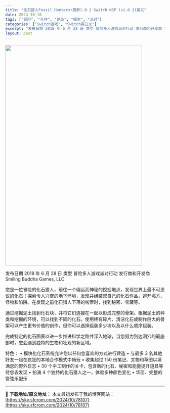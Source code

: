 ```yaml
---
title: "化石猎人Fossil Hunters+更新1.0.1 Switch NSP (v1.0.1)英文"
date: 2024-10-10
tags: ["冒险", "合作", "建造", "探索", "派对"]
categories: ["Switch游戏", "Switch英日文"]
excerpt: "发布日期 2018 年 6 月 28 日 类型 冒险多人游戏派对行动 发行商和开发商 Smiling Buddha Games, LLC 您是一位冒险的化石猎人，前往一个偏远而神秘的挖掘地点，发现世界上最不可思议的化石！探索令人兴奋的地下环境，发现并组装您自己的化石作品，避开塌方、怪物和陷阱。在发现&hellip;"
layout: post
---
```


<img class="aligncenter size-full wp-image-78108" src="https://sky.sfcrom.com/wp-content/uploads/2024/10/2024101001180293.webp" alt="" width="432" height="698" />

发布日期 2018 年 6 月 28 日
类型 冒险多人游戏派对行动
发行商和开发商 Smiling Buddha Games, LLC

您是一位冒险的化石猎人，前往一个偏远而神秘的挖掘地点，发现世界上最不可思议的化石！探索令人兴奋的地下环境，发现并组装您自己的化石作品，避开塌方、怪物和陷阱。在发现之前化石猎人下落的线索时，找到秘密、宝藏等。

通过挖掘泥土找到化石块，并将它们连接在一起以形成完整的骨架。根据泥土的种类和挖掘的环境，可以找到不同的化石。使用稀有碎片、清洁化石或制作巨大的骨架可以产生更有价值的创作，但你可以选择组装多少块以及以什么顺序组装。

完成特定的化石图表以进一步推进科学之路并深入地球，当您努力到达洞穴的最底部时，您会遇到独特的生物和壮观的新区域。

特色：
• 模块化化石系统允许您以任何您喜欢的方式进行建造
• 与最多 3 名其他好友一起在疯狂的本地合作模式中畅玩
• 收集超过 150 份笔记、文物和草图以填满您的野外日志
• 30 个手工制作的关卡，包含新的化石、秘密和能量提升道具等待您去发现
• 扮演 4 个独特的化石猎人之一，体验多种颜色变化
• 华丽、完整的管弦乐配乐

---
📖 **下载地址/原文地址：** 本文最初发布于我的博客网站：[https://sky.sfcrom.com/2024/10/78107](https://sky.sfcrom.com/2024/10/78107)
